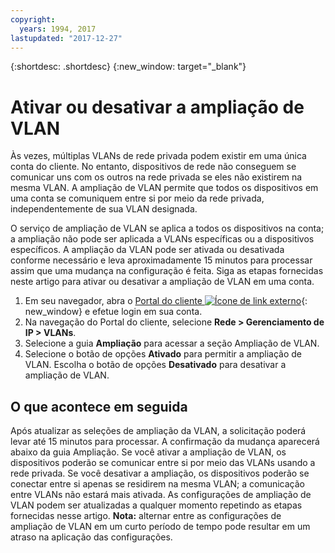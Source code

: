 ```yaml
---
copyright:
  years: 1994, 2017
lastupdated: "2017-12-27"
---
```

{:shortdesc: .shortdesc}
{:new_window: target="_blank"}

# Ativar ou desativar a ampliação de VLAN

Às vezes, múltiplas VLANs de rede privada podem existir em uma única conta do cliente. No entanto, dispositivos de rede não conseguem se comunicar uns com os outros na rede privada se eles não existirem na mesma VLAN. A ampliação de VLAN permite que todos os dispositivos em uma conta se comuniquem entre si por meio da rede privada, independentemente de sua VLAN designada. 

O serviço de ampliação de VLAN se aplica a todos os dispositivos na conta; a ampliação não pode ser aplicada a VLANs específicas ou a dispositivos específicos. A ampliação da VLAN pode ser ativada ou desativada conforme necessário e leva aproximadamente 15 minutos para processar assim que uma mudança na configuração é feita. Siga as etapas fornecidas neste artigo para ativar ou desativar a ampliação de VLAN em uma conta.


1. Em seu navegador, abra o [Portal do cliente ![Ícone de link externo](../../icons/launch-glyph.svg "Ícone de link externo")](https://control.softlayer.com/){: new_window} e efetue login em sua conta.
2. Na navegação do Portal do cliente, selecione **Rede > Gerenciamento de IP > VLANs**.
3. Selecione a guia **Ampliação** para acessar a seção Ampliação de VLAN.
4. Selecione o botão de opções **Ativado** para permitir a ampliação de VLAN. Escolha o botão de opções **Desativado** para desativar a ampliação de VLAN.

## O que acontece em seguida

Após atualizar as seleções de ampliação da VLAN, a solicitação poderá levar até 15 minutos para processar. A confirmação da mudança aparecerá abaixo da guia Ampliação. Se você ativar a ampliação de VLAN, os dispositivos poderão se comunicar entre si por meio das VLANs usando a rede privada. Se você desativar a ampliação, os dispositivos poderão se conectar entre si apenas se residirem na mesma VLAN; a comunicação entre VLANs não estará mais ativada. As configurações de ampliação de VLAN podem ser atualizadas a qualquer momento repetindo as etapas fornecidas nesse artigo. **Nota:** alternar entre as configurações de ampliação de VLAN em um curto período de tempo pode resultar em um atraso na aplicação das configurações.

